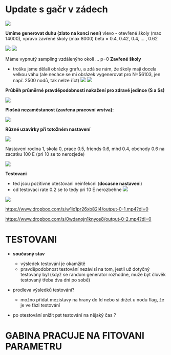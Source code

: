 # Update s gačr v zádech 

![](https://paper-attachments.dropbox.com/s_032B3DF7AB310CE9DAC1D0FDF952211ACF2223349E4C9619D69D8F75AD08D18A_1587840148860_dead.gif)


**Umíme generovat duhu (zlato na konci není)**
vlevo  - otevřené školy (max 14000),   vpravo zavřené školy (max 8000)
beta = 0.4, 0.42, 0.4, … , 0.62 

![](https://paper-attachments.dropbox.com/s_032B3DF7AB310CE9DAC1D0FDF952211ACF2223349E4C9619D69D8F75AD08D18A_1587833688821_beta.png)
![](https://paper-attachments.dropbox.com/s_032B3DF7AB310CE9DAC1D0FDF952211ACF2223349E4C9619D69D8F75AD08D18A_1587833688728_beta_closed_schools.png)


Máme vypnutý sampling vzdálenýho okolí … p=0
**Zavřené školy**

- trošku jsme dělali obrázky grafu, a zdá se nám, že školy mají docela velkou váhu (ale nechce se mi obrázek vygenerovat pro N=56103, jen např. 2500 nodů, tak nelze říct)
![](https://paper-attachments.dropbox.com/s_032B3DF7AB310CE9DAC1D0FDF952211ACF2223349E4C9619D69D8F75AD08D18A_1587833920381_closed_schools_fixed_props_24.04.20.52.png)
![](https://paper-attachments.dropbox.com/s_032B3DF7AB310CE9DAC1D0FDF952211ACF2223349E4C9619D69D8F75AD08D18A_1587833884589_closed_schools_300_25.04.14.09.png)


 **Průběh průměrné pravděpodobnosti nakažení pro zdravé jedince (S a Ss)**

![](https://paper-attachments.dropbox.com/s_032B3DF7AB310CE9DAC1D0FDF952211ACF2223349E4C9619D69D8F75AD08D18A_1587838838023_p_infection_25.04.17.30.png)


**Plošná nezaměstanost (zavřena pracovní vrstva):**

![](https://paper-attachments.dropbox.com/s_032B3DF7AB310CE9DAC1D0FDF952211ACF2223349E4C9619D69D8F75AD08D18A_1587835287370_closed_work.png)


**Různé uzavírky při totožném nastavení**

![](https://paper-attachments.dropbox.com/s_032B3DF7AB310CE9DAC1D0FDF952211ACF2223349E4C9619D69D8F75AD08D18A_1587838856240_various_layers.png)


Nastaveni rodina 1, skola 0, prace 0.5, friends 0.6, mhd 0.4, obchody 0.6 
na zacatku 100 E (pri 10 se to nerozjede)

![](https://paper-attachments.dropbox.com/s_032B3DF7AB310CE9DAC1D0FDF952211ACF2223349E4C9619D69D8F75AD08D18A_1587841830259_strange_life_100.png)



**Testovani**

- ted jsou pozitivne otestovani neinfekcni (**docasne nastaven**i)
- od testovaci rate 0.2 se to tedy pri 10 E nerozbehne 
![](https://paper-attachments.dropbox.com/s_032B3DF7AB310CE9DAC1D0FDF952211ACF2223349E4C9619D69D8F75AD08D18A_1587840755366_test_rates_all.png)

![](https://paper-attachments.dropbox.com/s_032B3DF7AB310CE9DAC1D0FDF952211ACF2223349E4C9619D69D8F75AD08D18A_1587840768642_test_rates.png)






















https://www.dropbox.com/s/w1ix1pr26xb82i4/output-0-1.mp4?dl=0

https://www.dropbox.com/s/0wdanojn1knyos8/output-0-2.mp4?dl=0



# TESTOVANI
- **současný stav**
    - výsledek testování je  okamžitě
    - pravděpodobnost testování nezávisí na tom, jestli už dotyčný testovaný byl (když  se random generator rozhodne, muže být člověk testovaný třeba dva dni po sobě)


- prodleva výsledků testování? 
    - možno přidat mezistavy na hrany do Id nebo si držet u nodu flag, že je ve fázi testování
- po otestování snížit pst testování na nějaký čas ?




# GABINA PRACUJE NA FITOVANI PARAMETRU









